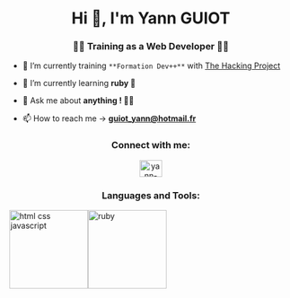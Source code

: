 
<h1 align="center">Hi 👋, I'm Yann GUIOT</h1>
<h3 align="center">👨‍💻 Training as a Web Developer 👨‍💻</h3>

- 🔭 I’m currently training `**Formation Dev++**` with [The Hacking Project](https://www.thehackingproject.org) 

- 🌱 I’m currently learning **ruby 🛑**

- 💬 Ask me about **anything ! 🤷‍♂️**

- 📫 How to reach me -> **guiot_yann@hotmail.fr**

<!-- - 🚧 W.I.P. [Yann GUIOT - Portfolio](https://yannguiot.github.io) -->


<h3 align="center">Connect with me:</h3>
<p align="center"> <a href="https://www.linkedin.com/in/yann-guiot-b4ab35251/" target="blank"><img src="https://raw.githubusercontent.com/rahuldkjain/github-profile-readme-generator/master/src/images/icons/Social/linked-in-alt.svg" alt="yann-guiot" height="30" width="40" /></a></p>


<h3 align="center">Languages and Tools:</h3>
<p><img src="https://www.startinop.com/wp-content/uploads/2020/11/html-css-js.jpg" alt="html css javascript" height="140"/><img src="https://encrypted-tbn0.gstatic.com/images?q=tbn:ANd9GcShV0xwcdrFOnqw8MRO8YPC6KQzapkBcUnA-Q&usqp=CAU" alt="ruby" width="140" height="140"/></p>
